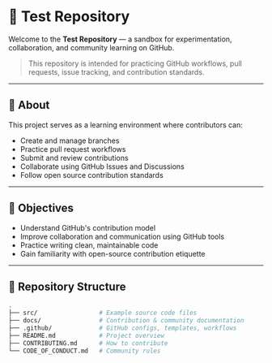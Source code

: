 # 🚀 Test Repository

Welcome to the **Test Repository** — a sandbox for experimentation, collaboration, and community learning on GitHub.

> This repository is intended for practicing GitHub workflows, pull requests, issue tracking, and contribution standards.

---

## 📘 About

This project serves as a learning environment where contributors can:

- Create and manage branches
- Practice pull request workflows
- Submit and review contributions
- Collaborate using GitHub Issues and Discussions
- Follow open source contribution standards

---

## 🧠 Objectives

- Understand GitHub's contribution model
- Improve collaboration and communication using GitHub tools
- Practice writing clean, maintainable code
- Gain familiarity with open-source contribution etiquette

---

## 📂 Repository Structure

```bash
.
├── src/                 # Example source code files
├── docs/                # Contribution & community documentation
├── .github/             # GitHub configs, templates, workflows
├── README.md            # Project overview
├── CONTRIBUTING.md      # How to contribute
└── CODE_OF_CONDUCT.md   # Community rules
